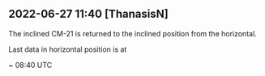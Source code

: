 
## 2022-06-27 11:40 [ThanasisN]

[//]: # (Keywords: #cm21, #inclined)


The inclined CM-21 is returned to the inclined position from the horizontal.

Last data in horizontal position is at 

~ 08:40 UTC

